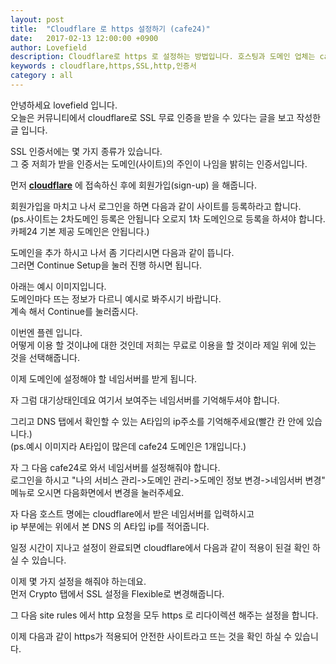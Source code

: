 ```yaml
---
layout: post
title:  "Cloudflare 로 https 설정하기 (cafe24)"
date:   2017-02-13 12:00:00 +0900
author: Lovefield
description: Cloudflare로 https 로 설정하는 방법입니다. 호스팅과 도메인 업체는 cafe24 입니다.
keywords : cloudflare,https,SSL,http,인증서
category : all
---
```


안녕하세요 lovefield 입니다.<br>
오늘은 커뮤니티에서 cloudflare로 SSL 무료 인증을 받을 수 있다는 글을 보고 작성한 글 입니다.

SSL 인증서에는 몇 가지 종류가 있습니다.<br>
그 중 저희가 받을 인증서는 도메인(사이트)의 주인이 나임을 밝히는 인증서입니다.

먼저 <a href="https://www.cloudflare.com" target="_blank" class="red"><b>cloudflare</b></a> 에 접속하신 후에 회원가입(sign-up) 을 해줍니다.
<div class="emp20"></div>
<p class="t_center w30"><amp-img src="{{ "/img/post19/img01.png" | prepend: site.baseurl }}" alt="sign-up img" width="431" height="429" layout="responsive"></amp-img></p>
<div class="emp20"></div>

회원가입을 마치고 나서 로그인을 하면 다음과 같이 사이트를 등록하라고 합니다.<br>
(ps.사이트는 2차도메인 등록은 안됩니다 오로지 1차 도메인으로 등록을 하셔야 합니다.<br>
카페24 기본 제공 도메인은 안됩니다.)
<div class="emp20"></div>
<p class="t_center w80"><amp-img src="{{ "/img/post19/img02.png" | prepend: site.baseurl }}" alt="사이트 등록" width="983" height="432" layout="responsive"></amp-img></p>
<div class="emp20"></div>

도메인을 추가 하시고 나서 좀 기다리시면 다음과 같이 뜹니다.<br>
그러면 Continue Setup을 눌러 진행 하시면 됩니다.
<div class="emp20"></div>
<p class="t_center w80"><amp-img src="{{ "/img/post19/img03.png" | prepend: site.baseurl }}" alt="사이트 등록완료" width="989" height="438" layout="responsive"></amp-img></p>
<div class="emp20"></div>

아래는 예시 이미지입니다.<br>
도메인마다 뜨는 정보가 다르니 예시로 봐주시기 바랍니다.<br>
계속 해서 Continue를 눌러줍시다.
<div class="emp20"></div>
<p class="t_center w80"><amp-img src="{{ "/img/post19/img04.png" | prepend: site.baseurl }}" alt="도메인 정보" width="996" height="1173" layout="responsive"></amp-img></p>
<div class="emp20"></div>

이번엔 플렌 입니다.<br>
어떻게 이용 할 것이냐에 대한 것인데 저희는 무료로 이용을 할 것이라 제일 위에 있는 것을 선택해줍니다.
<div class="emp20"></div>
<p class="t_center w80"><amp-img src="{{ "/img/post19/img05.png" | prepend: site.baseurl }}" alt="인증서 계획" width="991" height="701" layout="responsive"></amp-img></p>
<div class="emp20"></div>

이제 도메인에 설정해야 할 네임서버를 받게 됩니다.
<div class="emp20"></div>
<p class="t_center w80"><amp-img src="{{ "/img/post19/img06.png" | prepend: site.baseurl }}" alt="네임서버" width="987" height="486" layout="responsive"></amp-img></p>
<div class="emp20"></div>

자 그럼 대기상태인데요 여기서 보여주는 네임서버를 기억해두셔야 합니다.
<div class="emp20"></div>
<p class="t_center w80"><amp-img src="{{ "/img/post19/img07.png" | prepend: site.baseurl }}" alt="overview" width="978" height="483" layout="responsive"></amp-img></p>
<div class="emp20"></div>

그리고 DNS 탭에서 확인할 수 있는 A타입의 ip주소를 기억해주세요(빨간 칸 안에 있습니다.)<br>
(ps.예시 이미지라 A타입이 많은데 cafe24 도메인은 1개입니다.)
<div class="emp20"></div>
<p class="t_center w80"><amp-img src="{{ "/img/post19/img08.png" | prepend: site.baseurl }}" alt="DNS 정보" width="987" height="688" layout="responsive"></amp-img></p>
<div class="emp20"></div>

자 그 다음 cafe24로 와서 네임서버를 설정해줘야 합니다.<br>
로그인을 하시고 "나의 서비스 관리->도메인 관리->도메인 정보 변경->네임서버 변경" 메뉴로 오시면 다음화면에서 변경을 눌러주세요.
<div class="emp20"></div>
<p class="t_center w50"><amp-img src="{{ "/img/post19/img09.png" | prepend: site.baseurl }}" alt="cafe24 설정" width="636" height="331" layout="responsive"></amp-img></p>
<div class="emp20"></div>

자 다음 호스트 명에는 cloudflare에서 받은 네임서버를 입력하시고<br>
ip 부분에는 위에서 본 DNS 의 A타입 ip를 적어줍니다.
<div class="emp20"></div>
<p class="t_center w50"><amp-img src="{{ "/img/post19/img10.png" | prepend: site.baseurl }}" alt="네임서버 변경 설정" width="690" height="326" layout="responsive"></amp-img></p>
<div class="emp20"></div>

일정 시간이 지나고 설정이 완료되면 cloudflare에서 다음과 같이 적용이 된걸 확인 하실 수 있습니다.
<div class="emp20"></div>
<p class="t_center w80"><amp-img src="{{ "/img/post19/img11.png" | prepend: site.baseurl }}" alt="설정 성공" width="983" height="310" layout="responsive"></amp-img></p>
<div class="emp20"></div>

이제 몇 가지 설정을 해줘야 하는데요.<br>
먼저 Crypto 탭에서 SSL 설정을 Flexible로 변경해줍니다.
<div class="emp20"></div>
<p class="t_center w80"><amp-img src="{{ "/img/post19/img12.png" | prepend: site.baseurl }}" alt="SSL 설정" width="984" height="463" layout="responsive"></amp-img></p>
<div class="emp20"></div>

그 다음 site rules 에서 http 요청을 모두 https 로 리다이렉션 해주는 설정을 합니다.
<div class="emp20"></div>
<p class="t_center w80"><amp-img src="{{ "/img/post19/img13.png" | prepend: site.baseurl }}" alt="사이트 규칙 설정" width="1034" height="755" layout="responsive"></amp-img></p>
<div class="emp20"></div>

이제 다음과 같이 https가 적용되어 안전한 사이트라고 뜨는 것을 확인 하실 수 있습니다.
<div class="emp20"></div>
<p class="t_center w30"><amp-img src="{{ "/img/post19/img14.png" | prepend: site.baseurl }}" alt="안전한 사이트" width="337" height="35" layout="responsive"></amp-img></p>
<div class="emp20"></div>
